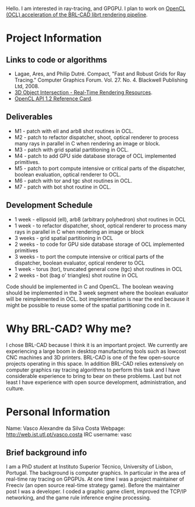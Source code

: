 Hello. I am interested in ray-tracing, and GPGPU. I plan to work on
[OpenCL (OCL) acceleration of the BRL-CAD librt rendering
pipeline](Vasco.costa/GSoC15/logs.md).

# Project Information

## Links to code or algorithms

-   Lagae, Ares, and Philip Dutré. Compact, "Fast and Robust Grids for
    Ray Tracing." Computer Graphics Forum. Vol. 27. No. 4. Blackwell
    Publishing Ltd, 2008.
-   [3D Object Intersection - Real-Time Rendering
    Resources](http://www.realtimerendering.com/intersections.html).
-   [OpenCL API 1.2 Reference
    Card](https://www.khronos.org/files/opencl-1-2-quick-reference-card.pdf).

## Deliverables

-   M1 - patch with ell and arb8 shot routines in OCL.
-   M2 - patch to refactor dispatcher, shoot, optical renderer to
    process many rays in parallel in C when rendering an image or block.
-   M3 - patch with grid spatial partitioning in OCL.
-   M4 - patch to add GPU side database storage of OCL implemented
    primitives.
-   M5 - patch to port compute intensive or critical parts of the
    dispatcher, boolean evaluation, optical renderer to OCL.
-   M6 - patch with tor and tgc shot routines in OCL.
-   M7 - patch with bot shot routine in OCL.

## Development Schedule

-   1 week - ellipsoid (ell), arb8 (arbitrary polyhedron) shot routines
    in OCL
-   1 week - to refactor dispatcher, shoot, optical renderer to process
    many rays in parallel in C when rendering an image or block
-   3 weeks - grid spatial partitioning in OCL
-   2 weeks - to code for GPU side database storage of OCL implemented
    primitives
-   3 weeks - to port the compute intensive or critical parts of the
    dispatcher, boolean evaluator, optical renderer to OCL
-   1 week - torus (tor), truncated general cone (tgc) shot routines in
    OCL
-   2 weeks - bot (bag o' triangles) shot routine in OCL

Code should be implemented in C and OpenCL. The boolean weaving should
be implemented in the 3 week segment where the boolean evaluator will be
reimplemented in OCL. bot implementation is near the end because it
might be possible to reuse some of the spatial partitioning code in it.

# Why BRL-CAD? Why me?

I chose BRL-CAD because I think it is an important project. We currently
are experiencing a large boom in desktop manufacturing tools such as
lowcost CNC machines and 3D printers. BRL-CAD is one of the few
open-source projects operating in this space. In addition BRL-CAD relies
extensively on computer graphics ray tracing algorithms to perform this
task and I have considerable experience to bring to bear on these
problems. Last but not least I have experience with open source
development, administration, and culture.

# Personal Information

Name: Vasco Alexandre da Silva Costa
Webpage: <http://web.ist.utl.pt/vasco.costa>
IRC username: vasc

## Brief background info

I am a PhD student at Instituto Superior Técnico, University of Lisbon,
Portugal. The background is computer graphics. In particular in the area
of real-time ray tracing on GPGPUs. At one time I was a project
maintainer of Freeciv (an open source real-time strategy game). Before
the maintainer post I was a developer. I coded a graphic game client,
improved the TCP/IP networking, and the game rule inference engine
processing.
